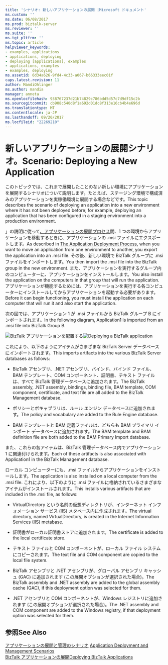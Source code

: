 ```yaml
---
title: 'シナリオ: 新しいアプリケーションの展開 |Microsoft ドキュメント'
ms.custom: ''
ms.date: 06/08/2017
ms.prod: biztalk-server
ms.reviewer: ''
ms.suite: ''
ms.tgt_pltfrm: ''
ms.topic: article
helpviewer_keywords:
- examples, applications
- applications, deploying
- deploying [applications], examples
- applications, examples
- examples, deploying
ms.assetid: 6d34a626-9fd4-4c33-a067-b66333eec01f
caps.latest.revision: 11
author: MandiOhlinger
ms.author: mandia
manager: anneta
ms.openlocfilehash: 938767237d21b74829c786bdd5d57c7d9df15c2b
ms.sourcegitcommit: cb908c540d8f1a692d01dc8f313e16cb4b4e696d
ms.translationtype: MT
ms.contentlocale: ja-JP
ms.lasthandoff: 09/20/2017
ms.locfileid: "22269210"
---
```

# <a name="scenario-deploying-a-new-application"></a><span data-ttu-id="4f9eb-102">新しいアプリケーションの展開シナリオ。</span><span class="sxs-lookup"><span data-stu-id="4f9eb-102">Scenario: Deploying a New Application</span></span>
<span data-ttu-id="4f9eb-103">このトピックでは、これまで展開したことのない新しい環境にアプリケーションを展開するシナリオについて説明します。たとえば、ステージング環境で構成済みのアプリケーションを実稼働環境に展開する場合などです。</span><span class="sxs-lookup"><span data-stu-id="4f9eb-103">This topic describes the scenario of deploying an application into a new environment where it has not been deployed before; for example, deploying an application that has been configured in a staging environment into a production environment.</span></span>  
  
 <span data-ttu-id="4f9eb-104">」の説明に従って[、アプリケーションの展開プロセス](../core/the-application-deployment-process.md)間、1 つの環境からアプリケーションを移動するときに、アプリケーションの .msi ファイルにエクスポートします。</span><span class="sxs-lookup"><span data-stu-id="4f9eb-104">As described in [The Application Deployment Process](../core/the-application-deployment-process.md), when you want to move an application from one environment to another, you export the application into an .msi file.</span></span> <span data-ttu-id="4f9eb-105">その後、新しい環境で BizTalk グループに .msi ファイルをインポートします。</span><span class="sxs-lookup"><span data-stu-id="4f9eb-105">You then import the .msi file into the BizTalk group in the new environment.</span></span> <span data-ttu-id="4f9eb-106">また、アプリケーションを実行するグループ内のコンピューターに、アプリケーションをインストールします。</span><span class="sxs-lookup"><span data-stu-id="4f9eb-106">You also install the application on the computers in that group that will run the application.</span></span> <span data-ttu-id="4f9eb-107">アプリケーションが機能するためには、アプリケーションを実行する各コンピューターにインストールしてからアプリケーションを起動する必要があります。</span><span class="sxs-lookup"><span data-stu-id="4f9eb-107">Before it can begin functioning, you must install the application on each computer that will run it and also start the application.</span></span>  
  
 <span data-ttu-id="4f9eb-108">次の図では、アプリケーション 1 が .msi ファイルから BizTalk グループ B にインポートされます。</span><span class="sxs-lookup"><span data-stu-id="4f9eb-108">In the following diagram, Application1 is imported from an .msi file into BizTalk Group B.</span></span>  
  
 <span data-ttu-id="4f9eb-109">![BizTalk アプリケーションを配置する](../core/media/deployapplication.gif "DeployApplication")</span><span class="sxs-lookup"><span data-stu-id="4f9eb-109">![Deploying a BizTalk application](../core/media/deployapplication.gif "DeployApplication")</span></span>  
  
 <span data-ttu-id="4f9eb-110">これにより、以下のようにアイテムがさまざまな BizTalk Server データベースにインポートされます。</span><span class="sxs-lookup"><span data-stu-id="4f9eb-110">This imports artifacts into the various BizTalk Server databases as follows:</span></span>  
  
-   <span data-ttu-id="4f9eb-111">BizTalk アセンブリ、.NET アセンブリ、バインド、バインド ファイル、BAM テンプレート、COM コンポーネント、証明書、テキスト ファイルは、すべて BizTalk 管理データベースに追加されます。</span><span class="sxs-lookup"><span data-stu-id="4f9eb-111">The BizTalk assembly, .NET assembly, bindings, binding file, BAM template, COM component, certificate, and text file are all added to the BizTalk Management database.</span></span>  
  
-   <span data-ttu-id="4f9eb-112">ポリシーとボキャブラリは、ルール エンジン データベースに追加されます。</span><span class="sxs-lookup"><span data-stu-id="4f9eb-112">The policy and vocabulary are added to the Rule Engine database.</span></span>  
  
-   <span data-ttu-id="4f9eb-113">BAM テンプレートと BAM 定義ファイルは、どちらも BAM プライマリ インポート データベースに追加されます。</span><span class="sxs-lookup"><span data-stu-id="4f9eb-113">The BAM template and BAM definition file are both added to the BAM Primary Import database.</span></span>  
  
 <span data-ttu-id="4f9eb-114">また、これらの各アイテムは、BizTalk 管理データベース内でアプリケーション 1 に関連付けられます。</span><span class="sxs-lookup"><span data-stu-id="4f9eb-114">Each of these artifacts is also associated with Application1 in the BizTalk Management database.</span></span>  
  
 <span data-ttu-id="4f9eb-115">ローカル コンピューターにも、.msi ファイルからアプリケーションをインストールします。</span><span class="sxs-lookup"><span data-stu-id="4f9eb-115">The application is also installed on a local computer from the .msi file.</span></span> <span data-ttu-id="4f9eb-116">これにより、以下のように .msi ファイルに格納されているさまざまなアイテムがインストールされます。</span><span class="sxs-lookup"><span data-stu-id="4f9eb-116">This installs various artifacts that are included in the .msi file, as follows:</span></span>  
  
-   <span data-ttu-id="4f9eb-117">VirtualDirectory という名前の仮想ディレクトリが、インターネット インフォメーション サービス (IIS) メタベース内に作成されます。</span><span class="sxs-lookup"><span data-stu-id="4f9eb-117">The virtual directory, named VirtualDirectory, is created in the Internet Information Services (IIS) metabase.</span></span>  
  
-   <span data-ttu-id="4f9eb-118">証明書がローカル証明書ストアに追加されます。</span><span class="sxs-lookup"><span data-stu-id="4f9eb-118">The certificate is added to the local certificate store.</span></span>  
  
-   <span data-ttu-id="4f9eb-119">テキスト ファイルと COM コンポーネントが、ローカル ファイル システムにコピーされます。</span><span class="sxs-lookup"><span data-stu-id="4f9eb-119">The text file and COM component are copied to the local file system.</span></span>  
  
-   <span data-ttu-id="4f9eb-120">BizTalk アセンブリと .NET アセンブリが、グローバル アセンブリ キャッシュ (GAC) に追加されます (この展開オプションが選択された場合)。</span><span class="sxs-lookup"><span data-stu-id="4f9eb-120">The BizTalk assembly and .NET assembly are added to the global assembly cache (GAC), if this deployment option was selected for them.</span></span>  
  
-   <span data-ttu-id="4f9eb-121">.NET アセンブリと COM コンポーネントが、Windows レジストリに追加されます (この展開オプションが選択された場合)。</span><span class="sxs-lookup"><span data-stu-id="4f9eb-121">The .NET assembly and COM component are added to the Windows registry, if that deployment option was selected for them.</span></span>  
  
## <a name="see-also"></a><span data-ttu-id="4f9eb-122">参照</span><span class="sxs-lookup"><span data-stu-id="4f9eb-122">See Also</span></span>  
 <span data-ttu-id="4f9eb-123">[アプリケーションの展開と管理のシナリオ](../core/application-deployment-and-management-scenarios.md) </span><span class="sxs-lookup"><span data-stu-id="4f9eb-123">[Application Deployment and Management Scenarios](../core/application-deployment-and-management-scenarios.md) </span></span>  
 [<span data-ttu-id="4f9eb-124">BizTalk アプリケーションの展開</span><span class="sxs-lookup"><span data-stu-id="4f9eb-124">Deploying BizTalk Applications</span></span>](../core/deploying-biztalk-applications.md)